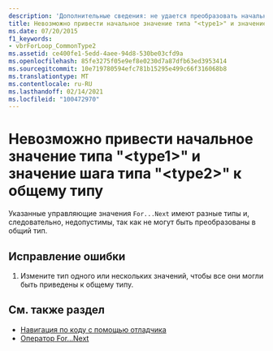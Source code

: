 ```yaml
---
description: 'Дополнительные сведения: не удается преобразовать начальное значение типа " <type1> " и значение шага типа " <type2> " в общий тип'
title: Невозможно привести начальное значение типа "<type1>" и значение шага типа "<type2>" к общему типу
ms.date: 07/20/2015
f1_keywords:
- vbrForLoop_CommonType2
ms.assetid: ce400fe1-5edd-4aee-94d8-530be03cfd9a
ms.openlocfilehash: 85fe3275f05e9ef8e0230d7a87dfb63ed3953414
ms.sourcegitcommit: 10e719780594efc781b15295e499c66f316068b8
ms.translationtype: MT
ms.contentlocale: ru-RU
ms.lasthandoff: 02/14/2021
ms.locfileid: "100472970"
---
```

# <a name="cannot-convert-start-value-of-type-type1-and-step-value-of-type-type2-to-a-common-type"></a>Невозможно привести начальное значение типа "\<type1>" и значение шага типа "\<type2>" к общему типу

Указанные управляющие значения `For...Next` имеют разные типы и, следовательно, недопустимы, так как не могут быть преобразованы в общий тип.  
  
## <a name="to-correct-this-error"></a>Исправление ошибки  
  
1. Измените тип одного или нескольких значений, чтобы все они могли быть приведены к общему типу.  
  
## <a name="see-also"></a>См. также раздел

- [Навигация по коду с помощью отладчика](/visualstudio/debugger/navigating-through-code-with-the-debugger)
- [Оператор For…Next](../language-reference/statements/for-next-statement.md)
